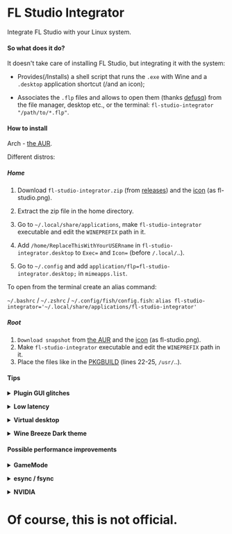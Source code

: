 # FL Studio Integrator
Integrate FL Studio with your Linux system.

#### So what does it do?
It doesn't take care of installing FL Studio, but integrating it with the system:

- Provides(/Installs) a shell script that runs the `.exe` with Wine and a `.desktop` application shortcut (/and an icon);

- Associates the `.flp` files and allows to open them (thanks [defusq](https://aur.archlinux.org/packages/vtfedit)) from the file manager, desktop etc., or the terminal: `fl-studio-integrator "/path/to/*.flp"`.

#### How to install
Arch - [the AUR](https://aur.archlinux.org/packages/fl-studio-integrator).

Different distros:
##### Home

1. Download `fl-studio-integrator.zip` (from [releases](https://github.com/begin-theadventure/fl-studio-integrator-linux/releases/latest)) and the [icon](https://image-line.com/wp-content/themes/intracto/build/images/fl-header-logo.png) (as fl-studio.png).

2. Extract the zip file in the home directory.

3. Go to `~/.local/share/applications`, make `fl-studio-integrator` executable and edit the `WINEPREFIX` path in it.

4. Add `/home/ReplaceThisWithYourUSERname` in `fl-studio-integrator.desktop` to `Exec=` and `Icon=` (before `/.local/`..).

6. Go to `~/.config` and add `application/flp=fl-studio-integrator.desktop;` in `mimeapps.list`.

To open from the terminal create an alias command:

`~/.bashrc` / `~/.zshrc` / `~/.config/fish/config.fish`: `alias fl-studio-integrator='~/.local/share/applications/fl-studio-integrator'`

##### Root
1. `Download snapshot` from [the AUR](https://aur.archlinux.org/packages/fl-studio-integrator) and the [icon](https://image-line.com/wp-content/themes/intracto/build/images/fl-header-logo.png) (as fl-studio.png).
2. Make `fl-studio-integrator` executable and edit the `WINEPREFIX` path in it.
3. Place the files like in the [PKGBUILD](https://aur.archlinux.org/cgit/aur.git/tree/PKGBUILD?h=fl-studio-integrator#n22) (lines 22-25, `/usr/`..).

#### Tips

**<details><summary> Plugin GUI glitches </summary>**
`export WINEDDLOVERRIDES="d2d1=disabled"`
</details>

**<details><summary> Low latency </summary>**
[WineASIO](https://github.com/wineasio/wineasio), adjust with [`PIPEWIRE_QUANTUM`](https://github.com/PipeWire/pipewire#usage), which is already included in the script.
</details>

**<details><summary> Virtual desktop </summary>**
`wine` `explorer /desktop=FLStudio,RESOLxUTION`, for example, `1920x1080`.
</details>

**<details><summary> Wine Breeze Dark theme </summary>**
[Link](https://gist.github.com/Zeinok/ceaf6ff204792dde0ae31e0199d89398).

To install, run: `WINEPREFIX=/path/to/wineprefix wine wine-breeze-dark.reg` (in the same folder as the `.reg` file)
</details>

#### Possible performance improvements

**<details><summary> GameMode </summary>**
[`gamemoderun`](https://github.com/FeralInteractive/gamemode) `wine`

* Renice

Adjusting the nice value/priority of processes, for example, to 7 (High).</summary>

[/etc/gamemode.ini](https://github.com/FeralInteractive/gamemode/blob/master/example/gamemode.ini)

```
[general]
; GameMode can renice game processes. You can put any value between 0 and 20 here, the value
; will be negated and applied as a nice value (0 means no change). Defaults to 0.
; To use this feature, the user must be added to the gamemode group (and then rebooted):
; sudo usermod -aG gamemode $(whoami)
renice=7
```
</details>

**<details><summary> esync / fsync </summary>**
```
export WINEESYNC=1 WINEFSYNC=1
```
</details>

**<details><summary> NVIDIA </summary>**
These might cause issues.
```
export __NV_PRIME_RENDER_OFFLOAD=1 __VK_LAYER_NV_optimus="NVIDIA_only" VK_ICD_FILENAMES="/usr/share/vulkan/icd.d/nvidia_icd.json" __GL_SHADER_DISK_CACHE_SKIP_CLEANUP=0
```

`prime-run` and `__GLX_VENDOR_LIBRARY_NAME="nvidia"` cause crashes.
</details>

# Of course, this is not official.
